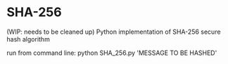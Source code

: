 # SHA-256
(WIP: needs to be cleaned up) Python implementation of SHA-256 secure hash algorithm

run from command line: python SHA_256.py 'MESSAGE TO BE HASHED'
